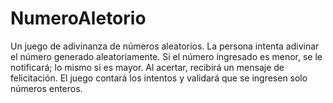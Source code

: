 # NumeroAletorio
Un juego de adivinanza de números aleatorios. La persona intenta adivinar el número generado aleatoriamente. Si el número ingresado es menor, se le notificará; lo mismo si es mayor. Al acertar, recibirá un mensaje de felicitación. El juego contará los intentos y validará que se ingresen solo números enteros.
